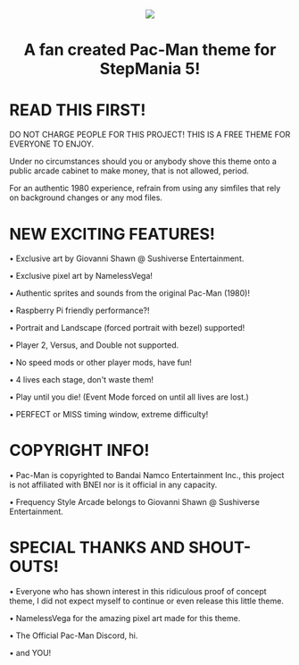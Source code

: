 <h1 align="center">
<img src="https://github.com/user-attachments/assets/9a8f7453-f6ea-4b19-bfe9-d8353392b8d4">
</h1>
<h1 align="center">
A fan created Pac-Man theme for StepMania 5!
</h1>

# READ THIS FIRST!
DO NOT CHARGE PEOPLE FOR THIS PROJECT! THIS IS A FREE THEME FOR EVERYONE TO ENJOY.

Under no circumstances should you or anybody shove this theme onto a public arcade cabinet to make money, that is not allowed, period.

For an authentic 1980 experience, refrain from using any simfiles that rely on background changes or any mod files.

# NEW EXCITING FEATURES!
• Exclusive art by Giovanni Shawn @ Sushiverse Entertainment.

• Exclusive pixel art by NamelessVega!

• Authentic sprites and sounds from the original Pac-Man (1980)!

• Raspberry Pi friendly performance?!

• Portrait and Landscape (forced portrait with bezel) supported!

• Player 2, Versus, and Double not supported.

• No speed mods or other player mods, have fun!

• 4 lives each stage, don't waste them!

• Play until you die! (Event Mode forced on until all lives are lost.)

• PERFECT or MISS timing window, extreme difficulty!
# COPYRIGHT INFO!
• Pac-Man is copyrighted to Bandai Namco Entertainment Inc., this project is not affiliated with BNEI nor is it official in any capacity.

• Frequency Style Arcade belongs to Giovanni Shawn @ Sushiverse Entertainment.
# SPECIAL THANKS AND SHOUT-OUTS!
• Everyone who has shown interest in this ridiculous proof of concept theme, I did not expect myself to continue or even release this little theme.

• NamelessVega for the amazing pixel art made for this theme.

• The Official Pac-Man Discord, hi.

• and YOU!
